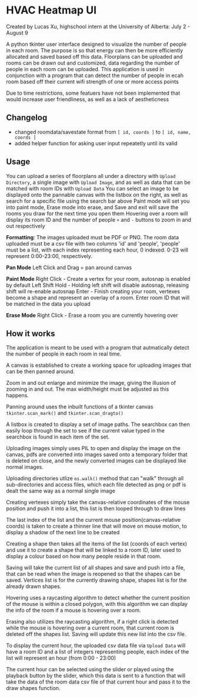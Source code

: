 # HVAC Heatmap UI

Created by Lucas Xu, highschool intern at the University of Alberta: July 2 - August 9

A python tkinter user interface designed to visualize the number of people in each room. The purpose is so that energy can then be more efficiently allocated and saved based off this data. Floorplans can be uploaded and rooms can be drawn out and customized, data regarding the number of people in each room can be uploaded. This application is used in conjunction with a program that can detect the number of people in ecah room based off their current wifi strength of one or more access points

Due to time restrictions, some featuers have not been implemented that would increase user friendliness, as well as a lack of aestheticness

## Changelog
- changed roomdata/savestate format from `[ id, coords ]` to  `[ id, name, coords ]`
- added helper function for asking user input repeatetly until its valid

## Usage

You can upload a series of floorplans all under a directory with `Upload Directory`, a single image with `Upload Image`, and as well as data that can be matched with room IDs with `Upload Data`
You can select an image to be displayed onto the pannable canvas with the listbox on the right, as well as search for a specific file using the search bar above
Paint mode will set you into paint mode, Erase mode into erase, and Save and exit will save the rooms you draw for the next time you open them
Hovering over a room will display its room ID and the number of people
`+` and `-` buttons to zoom in and out respectively

**__Formatting__**: The images uploaded must be PDF or PNG. The room data uploaded must be a csv file with two columns 'id' and 'people', 'people' must be a list, with each index representing each hour, 0 indexed. 0-23 will represent 0:00-23:00, respectively.

**Pan Mode**
Left Click and Drag = pan around canvas

**Paint Mode**
Right Click - Create a vertex for your room, autosnap is enabled by default
Left Shift Hold - Holding left shift will disable autosnap, releasing shift will re-enable autosnap
Enter - Finish creating your room, vertexes become a shape and represent an overlay of a room. Enter room ID that will be matched in the data you upload

**Erase Mode**
Right Click - Erase a room you are currently hovering over

## How it works

The application is meant to be used with a program that autmatically detect the number of people in each room in real time.

A canvas is established to create a working space for uploading images that can be then panned around.

Zoom in and out enlarge and minimize the image, giving the illusion of zooming in and out. The max width/height must be adjusted as this happens.

Panning around uses the inbuilt functions of a tkinter canvas `tkinter.scan_mark()` and `tkinter.scan_dragto()`

A listbox is created to display a set of image paths. The searchbox can then easily loop through the set to see if the current value typed in the searchbox is found in each item of the set.

Uploading images simply uses PIL to open and display the image on the canvas, pdfs are converted into images saved onto a temporary folder that is deleted on close, and the newly converted images can be displayed like normal images.

Uploading directories utlize `os.walk()` method that can "walk" through all sub-directories and access files, which each file detected as png or pdf is dealt the same way as a normal single image

Creating vertexes simply take the canvas-relative coordinates of the mouse position and push it into a list, this list is then looped through to draw lines

The last index of the list and the current mouse position(canvas-relative coords) is taken to create a thinner line that will move on mouse motion, to display a shadow of the next line to be created

Creating a shape then takes all the items of the list (coords of each vertex) and use it to create a shape that will be linked to a room ID, later used to display a colour based on how many people reside in that room.

Saving will take the current list of all shapes and save and push into a file, that can be read when the image is reopened so that the shapes can be saved. Vertices list is for the currently drawing shape, shapes list is for the already drawn shapes.

Hovering uses a raycasting algorithm to detect whether the current position of the mouse is within a closed polygon, with this algorithm we can display the info of the room if a mouse is hovering over a room.

Erasing also utilizes the raycasting algorithm, if a right click is detected while the mouse is hovering over a current room, that current room is deleted off the shapes list. Saving will update this new list into the csv file.

To display the current hour, the uploaded csv data file via `Upload Data` will have a room ID and a list of integers representing people, each index of the list will represent an hour (from 0:00 - 23:00)


The current hour can be selected using the slider or played using the playback button by the slider, which this data is sent to a function that will take the data of the room data csv file of that current hour and pass it to the draw shapes function.
